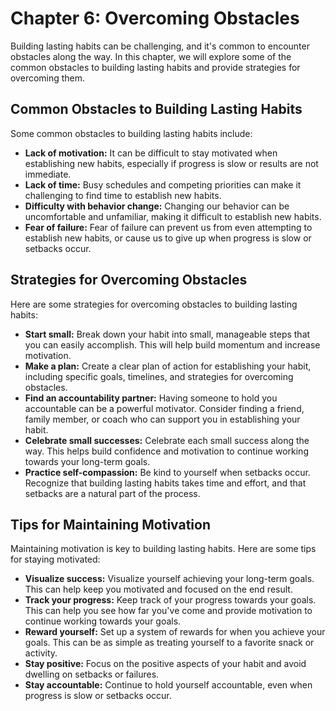 Chapter 6: Overcoming Obstacles
===============================

Building lasting habits can be challenging, and it's common to encounter obstacles along the way. In this chapter, we will explore some of the common obstacles to building lasting habits and provide strategies for overcoming them.

Common Obstacles to Building Lasting Habits
-------------------------------------------

Some common obstacles to building lasting habits include:

* **Lack of motivation:** It can be difficult to stay motivated when establishing new habits, especially if progress is slow or results are not immediate.
* **Lack of time:** Busy schedules and competing priorities can make it challenging to find time to establish new habits.
* **Difficulty with behavior change:** Changing our behavior can be uncomfortable and unfamiliar, making it difficult to establish new habits.
* **Fear of failure:** Fear of failure can prevent us from even attempting to establish new habits, or cause us to give up when progress is slow or setbacks occur.

Strategies for Overcoming Obstacles
-----------------------------------

Here are some strategies for overcoming obstacles to building lasting habits:

* **Start small:** Break down your habit into small, manageable steps that you can easily accomplish. This will help build momentum and increase motivation.
* **Make a plan:** Create a clear plan of action for establishing your habit, including specific goals, timelines, and strategies for overcoming obstacles.
* **Find an accountability partner:** Having someone to hold you accountable can be a powerful motivator. Consider finding a friend, family member, or coach who can support you in establishing your habit.
* **Celebrate small successes:** Celebrate each small success along the way. This helps build confidence and motivation to continue working towards your long-term goals.
* **Practice self-compassion:** Be kind to yourself when setbacks occur. Recognize that building lasting habits takes time and effort, and that setbacks are a natural part of the process.

Tips for Maintaining Motivation
-------------------------------

Maintaining motivation is key to building lasting habits. Here are some tips for staying motivated:

* **Visualize success:** Visualize yourself achieving your long-term goals. This can help keep you motivated and focused on the end result.
* **Track your progress:** Keep track of your progress towards your goals. This can help you see how far you've come and provide motivation to continue working towards your goals.
* **Reward yourself:** Set up a system of rewards for when you achieve your goals. This can be as simple as treating yourself to a favorite snack or activity.
* **Stay positive:** Focus on the positive aspects of your habit and avoid dwelling on setbacks or failures.
* **Stay accountable:** Continue to hold yourself accountable, even when progress is slow or setbacks occur.
